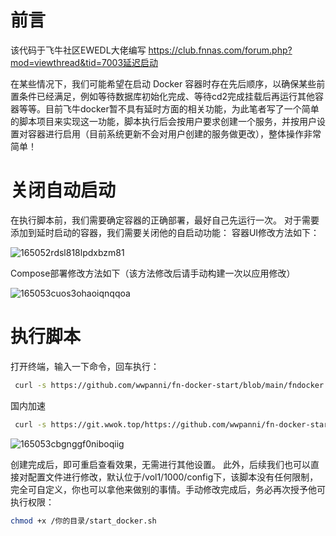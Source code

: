 # 前言
  该代码于飞牛社区EWEDL大佬编写 https://club.fnnas.com/forum.php?mod=viewthread&tid=7003延迟启动
  
  在某些情况下，我们可能希望在启动 Docker 容器时存在先后顺序，以确保某些前置条件已经满足，例如等待数据库初始化完成、等待cd2完成挂载后再运行其他容器等等。目前飞牛docker暂不具有延时方面的相关功能，为此笔者写了一个简单的脚本项目来实现这一功能，脚本执行后会按用户要求创建一个服务，并按用户设置对容器进行启用（目前系统更新不会对用户创建的服务做更改），整体操作非常简单！
# 关闭自动启动
在执行脚本前，我们需要确定容器的正确部署，最好自己先运行一次。
对于需要添加到延时启动的容器，我们需要关闭他的自启动功能：
容器UI修改方法如下：

![165052rdsl818lpdxbzm81](https://github.com/user-attachments/assets/a26644f5-89a5-4ed1-9733-b864b0c02440)


Compose部署修改方法如下（该方法修改后请手动构建一次以应用修改）

![165053cuos3ohaoiqnqqoa](https://github.com/user-attachments/assets/4b8ddf23-9b01-46dd-8156-dc2400144121)

# 执行脚本
打开终端，输入一下命令，回车执行：

```bash
 curl -s https://github.com/wwpanni/fn-docker-start/blob/main/fndocker.sh -o /tmp/fndocker.sh && sudo bash /tmp/fndocker.sh && rm /tmp/fndocker.sh
```

国内加速

```bash
 curl -s https://git.wwok.top/https://github.com/wwpanni/fn-docker-start/blob/main/fndocker.sh -o /tmp/fndocker.sh && sudo bash /tmp/fndocker.sh && rm /tmp/fndocker.sh
```
![165053cbgnggf0niboqiig](https://github.com/user-attachments/assets/fa728bbc-cbfb-4da4-b939-227403b98229)

创建完成后，即可重启查看效果，无需进行其他设置。
此外，后续我们也可以直接对配置文件进行修改，默认位于/vol1/1000/config下，该脚本没有任何限制，完全可自定义，你也可以拿他来做别的事情。手动修改完成后，务必再次授予他可执行权限：

```bash
chmod +x /你的目录/start_docker.sh
```
